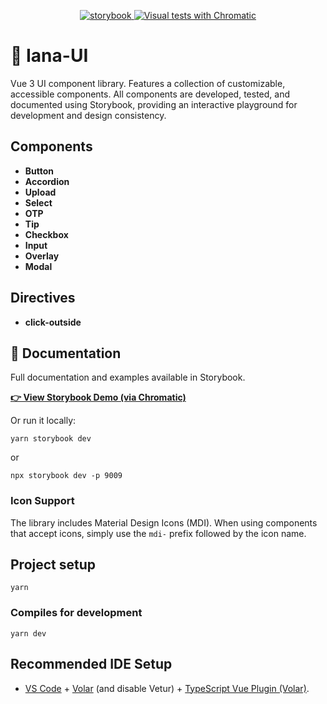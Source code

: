 <p align="center">
  <a href="https://github.com/storybookjs/storybook/tree/next/code/renderers/vue3">
    <img src="https://img.shields.io/badge/Developed%20with-Storybook-FF4785?logo=storybook&logoColor=white" alt="storybook">
  </a>
  <a href="https://68caf31ad5733640d075f3da-fnodajdgns.chromatic.com/">
    <img src="https://img.shields.io/badge/Visual%20tests-Chromatic-fc521f?logo=chromatic&logoColor=white" alt="Visual tests with Chromatic">
  </a>
</p>

# 🦋 Iana-UI

Vue 3 UI component library. Features a collection of customizable, accessible components. All components are developed, tested, and documented using Storybook, providing an interactive playground for development and design consistency.

## Components

- **Button**
- **Accordion**
- **Upload**
- **Select**
- **OTP**
- **Tip**
- **Checkbox**
- **Input**
- **Overlay**
- **Modal**

## Directives

- **click-outside**

## 📖 Documentation

Full documentation and examples available in Storybook.

[**👉 View Storybook Demo (via Chromatic)**](https://68caf31ad5733640d075f3da-fnodajdgns.chromatic.com/)

Or run it locally:

```
yarn storybook dev
```

or

```
npx storybook dev -p 9009
```

### Icon Support

The library includes Material Design Icons (MDI). When using components that accept icons, simply use the `mdi-` prefix followed by the icon name.

## Project setup

```
yarn
```

### Compiles for development

```
yarn dev
```

## Recommended IDE Setup

- [VS Code](https://code.visualstudio.com/) + [Volar](https://marketplace.visualstudio.com/items?itemName=Vue.volar) (and disable Vetur) + [TypeScript Vue Plugin (Volar)](https://marketplace.visualstudio.com/items?itemName=Vue.vscode-typescript-vue-plugin).
